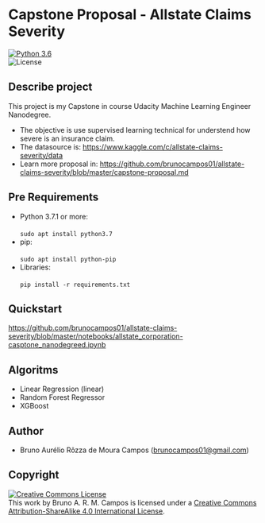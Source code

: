  # Capstone Proposal - Allstate Claims Severity	
 [![Python 3.6](https://img.shields.io/badge/python-3.6-blue.svg)](https://www.python.org/downloads/release/python-360/)	
 ![License](https://img.shields.io/badge/Code%20License-MIT-blue.svg)	
 
  ## Describe project 	
 This project is my Capstone in course Udacity Machine Learning Engineer Nanodegree.<br/>	
 
 - The objective is use supervised learning technical for understend how severe is an insurance claim.	
 - The datasource is: https://www.kaggle.com/c/allstate-claims-severity/data	
 - Learn more proposal in: https://github.com/brunocampos01/allstate-claims-severity/blob/master/capstone-proposal.md	
 
  ## Pre Requirements	
 - Python 3.7.1 or more:<br/>	
 `sudo apt install python3.7`	
 - pip:<br/>	
 `sudo apt install python-pip`	
 - Libraries:<br/>	
 `pip install -r requirements.txt`<br/>	
 
 ## Quickstart	
https://github.com/brunocampos01/allstate-claims-severity/blob/master/notebooks/allstate_corporation-casptone_nanodegreed.ipynb

  ## Algoritms	
 - Linear Regression (linear)	
 - Random Forest Regressor 	
 - XGBoost
 
  ## Author	
 - Bruno Aurélio Rôzza de Moura Campos (brunocampos01@gmail.com)	
 ## Copyright	
 <a rel="license" href="http://creativecommons.org/licenses/by-sa/4.0/"><img alt="Creative Commons License" style="border-width:0" src="https://i.creativecommons.org/l/by-sa/4.0/88x31.png" /></a><br />This work by <span xmlns:cc="http://creativecommons.org/ns#" property="cc:attributionName">Bruno A. R. M. Campos</span> is licensed under a <a rel="license" href="http://creativecommons.org/licenses/by-sa/4.0/">Creative Commons Attribution-ShareAlike 4.0 International License</a>.	
 
